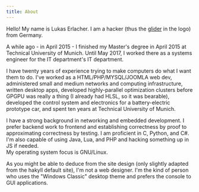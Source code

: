 ```yaml
---
title: About
---
```


Hello! My name is Lukas Erlacher. I am a hacker (thus the [glider](http://www.catb.org/hacker-emblem/) in the logo) from Germany.

A while ago - in April 2015 - I finished my Master's degree in April 2015 at Technical University of Munich. Until May 2017, I worked there as a systems engineer for the IT department's IT department.

I have twenty years of experience trying to make computers do what I want them to do. I've worked as a HTML/PHP/MYSQL/JOOMLA web dev, administered small and medium networks and computing infrastructure, written desktop apps, developed highly-parallel optimization clusters before GPGPU was really a thing (I already had HLSL, so it was bearable), developed the control system and electronics for a battery-electric prototype car, and spent ten years at Technical University of Munich.

I have a strong background in networking and embedded development. I prefer backend work to frontend and establishing correctness by proof to approximating correctness by testing. I am proficient in C, Python, and C#. I'm also capable of using Java, Lua, and PHP and hacking something up in JS if needed.  
My operating system focus is GNU/Linux.

As you might be able to deduce from the site design (only slightly adapted from the hakyll default site), I'm not a web designer. I'm the kind of person who uses the "Windows Classic" desktop theme and prefers the console to GUI applications.

